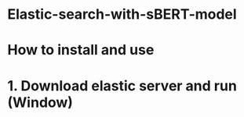 # Elastic-search-with-sBERT-model

# How to install and use

# 1. Download elastic server and run (Window)

#
